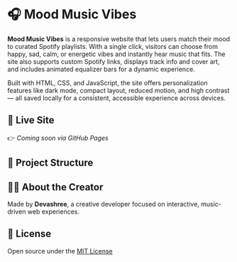 # 🎧 Mood Music Vibes

**Mood Music Vibes** is a responsive website that lets users match their mood to curated Spotify playlists. With a single click, visitors can choose from happy, sad, calm, or energetic vibes and instantly hear music that fits. The site also supports custom Spotify links, displays track info and cover art, and includes animated equalizer bars for a dynamic experience.

Built with HTML, CSS, and JavaScript, the site offers personalization features like dark mode, compact layout, reduced motion, and high contrast — all saved locally for a consistent, accessible experience across devices.

## 🚀 Live Site

👉 _Coming soon via GitHub Pages_

## 📁 Project Structure

## 🙋‍♀️ About the Creator

Made by **Devashree**, a creative developer focused on interactive, music-driven web experiences.

## 📄 License

Open source under the [MIT License](LICENSE)
